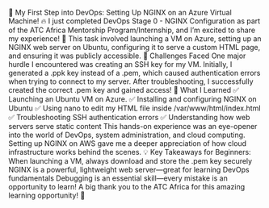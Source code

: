 🚀 My First Step into DevOps: Setting Up NGINX on an Azure Virtual Machine! 🔥
I just completed DevOps Stage 0 - NGINX Configuration as part of the ATC Africa Mentorship Program/Internship, and I’m excited to share my experience! 🎉
This task involved launching a VM on Azure, setting up an NGINX web server on Ubuntu, configuring it to serve a custom HTML page, and ensuring it was publicly accessible.
🔹 Challenges Faced
One major hurdle I encountered was creating an SSH key for my VM. Initially, I generated a .ppk key instead of a .pem, which caused authentication errors when trying to connect to my server. After troubleshooting, I successfully created the correct .pem key and gained access!
🔹 What I Learned
✅ Launching an Ubuntu VM on Azure.
✅ Installing and configuring NGINX on Ubuntu
✅ Using nano to edit my HTML file inside /var/www/html/index.html
✅ Troubleshooting SSH authentication errors
✅ Understanding how web servers serve static content
This hands-on experience was an eye-opener into the world of DevOps, system administration, and cloud computing. Setting up NGINX on AWS gave me a deeper appreciation of how cloud infrastructure works behind the scenes.
💡 Key Takeaways for Beginners:
When launching a VM, always download and store the .pem key securely
NGINX is a powerful, lightweight web server—great for learning DevOps fundamentals
Debugging is an essential skill—every mistake is an opportunity to learn!
A big thank you to the ATC Africa for this amazing learning opportunity! 🙌
